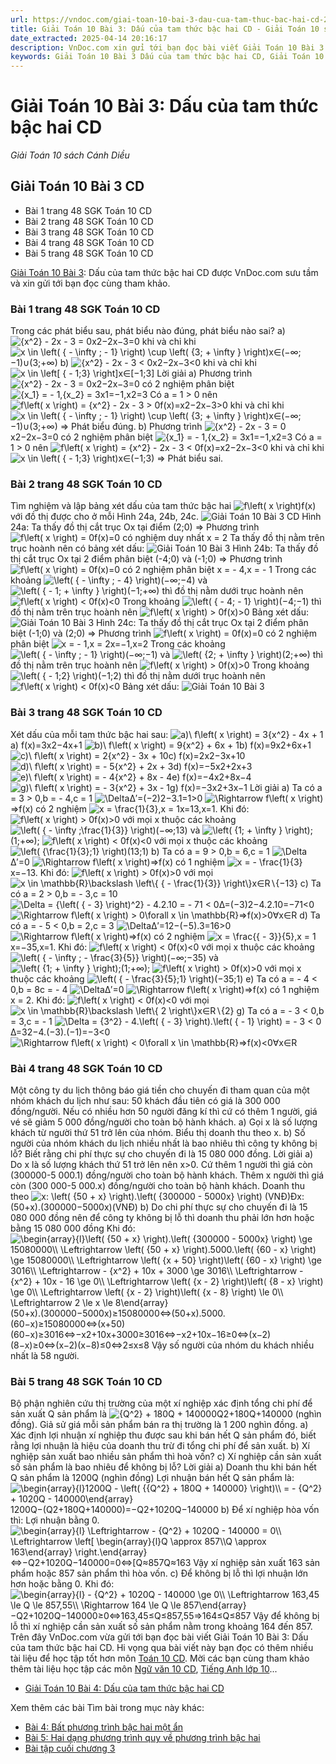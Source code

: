 ```yaml
---
url: https://vndoc.com/giai-toan-10-bai-3-dau-cua-tam-thuc-bac-hai-cd-275651
title: Giải Toán 10 Bài 3: Dấu của tam thức bậc hai CD - Giải Toán 10 sách Cánh Diều - VnDoc.com
date_extracted: 2025-04-14 20:16:17
description: VnDoc.com xin gửi tới bạn đọc bài viết Giải Toán 10 Bài 3: Dấu của tam thức bậc hai CD. Mời các bạn cùng tham khảo.
keywords: Giải Toán 10 Bài 3 Dấu của tam thức bậc hai CD, Giải Toán 10 Bài 3, Dấu của tam thức bậc hai, giải toán 10, toán 10 bài 3, toán 10, toán lớp 10, toán 10 CD, giải SGK Toán 10
---
```


# Giải Toán 10 Bài 3: Dấu của tam thức bậc hai CD
_Giải Toán 10 sách Cánh Diều_
## Giải Toán 10 Bài 3 CD
  * Bài 1 trang 48 SGK Toán 10 CD
  * Bài 2 trang 48 SGK Toán 10 CD
  * Bài 3 trang 48 SGK Toán 10 CD
  * Bài 4 trang 48 SGK Toán 10 CD
  * Bài 5 trang 48 SGK Toán 10 CD

[Giải Toán 10 Bài 3](<https://vndoc.com/giai-toan-10-bai-3-dau-cua-tam-thuc-bac-hai-cd-275651>): Dấu của tam thức bậc hai CD được VnDoc.com sưu tầm và xin gửi tới bạn đọc cùng tham khảo.
### Bài 1 trang 48 SGK Toán 10 CD
Trong các phát biểu sau, phát biểu nào đúng, phát biểu nào sai?
a\) ![{x^2} - 2x - 3 = 0](https://i.vdoc.vn/data/image/blank.png)x2−2x−3=0 khi và chỉ khi ![x \\in \\left\( { - \\infty ; - 1} \\right\) \\cup \\left\( {3; + \\infty } \\right\)](https://i.vdoc.vn/data/image/blank.png)x∈\(−∞;−1\)∪\(3;+∞\)
b\) ![{x^2} - 2x - 3 < 0](https://i.vdoc.vn/data/image/blank.png)x2−2x−3<0 khi và chỉ khi ![x \\in \\left\[ { - 1;3} \\right\]](https://i.vdoc.vn/data/image/blank.png)x∈\[−1;3\]
Lời giải
a\) Phương trình ![{x^2} - 2x - 3 = 0](https://i.vdoc.vn/data/image/blank.png)x2−2x−3=0 có 2 nghiệm phân biệt ![{x_1} = - 1,{x_2} = 3](https://i.vdoc.vn/data/image/blank.png)x1=−1,x2=3
Có a = 1 > 0 nên ![f\\left\( x \\right\) = {x^2} - 2x - 3 > 0](https://i.vdoc.vn/data/image/blank.png)f\(x\)=x2−2x−3>0 khi và chỉ khi ![x \\in \\left\( { - \\infty ; - 1} \\right\) \\cup \\left\( {3; + \\infty } \\right\)](https://i.vdoc.vn/data/image/blank.png)x∈\(−∞;−1\)∪\(3;+∞\)
=> Phát biểu đúng.
b\) Phương trình ![{x^2} - 2x - 3 = 0](https://i.vdoc.vn/data/image/blank.png)x2−2x−3=0 có 2 nghiệm phân biệt ![{x_1} = - 1,{x_2} = 3](https://i.vdoc.vn/data/image/blank.png)x1=−1,x2=3
Có a = 1 > 0 nên ![f\\left\( x \\right\) = {x^2} - 2x - 3 < 0](https://i.vdoc.vn/data/image/blank.png)f\(x\)=x2−2x−3<0 khi và chỉ khi ![x \\in \\left\( { - 1;3} \\right\)](https://i.vdoc.vn/data/image/blank.png)x∈\(−1;3\)
=> Phát biểu sai.
### Bài 2 trang 48 SGK Toán 10 CD
Tìm nghiệm và lập bảng xét dấu của tam thức bậc hai ![f\\left\( x \\right\)](https://i.vdoc.vn/data/image/blank.png)f\(x\) với đồ thị được cho ở mỗi Hình 24a, 24b, 24c. 
![Giải Toán 10 Bài 3 CD](https://i.vdoc.vn/data/image/2022/09/15/giai-toan-10-bai-3-chuong-3-cd-1.jpg)
Hình 24a:
Ta thấy đồ thị cắt trục Ox tại điểm \(2;0\)
=> Phương trình ![f\\left\( x \\right\) = 0](https://i.vdoc.vn/data/image/blank.png)f\(x\)=0 có nghiệm duy nhất x = 2
Ta thấy đồ thị nằm trên trục hoành nên có bảng xét dấu:
![Giải Toán 10 Bài 3](https://i.vdoc.vn/data/image/2022/09/15/giai-toan-10-bai-3-chuong-3-cd-2.jpg)
Hình 24b:
Ta thấy đồ thị cắt trục Ox tại 2 điểm phân biệt \(-4;0\) và \(-1;0\)
=> Phương trình ![f\\left\( x \\right\) = 0](https://i.vdoc.vn/data/image/blank.png)f\(x\)=0 có 2 nghiệm phân biệt x = - 4,x = - 1
Trong các khoảng ![\\left\( { - \\infty ; - 4} \\right\)](https://i.vdoc.vn/data/image/blank.png)\(−∞;−4\) và ![\\left\( { - 1; + \\infty } \\right\)](https://i.vdoc.vn/data/image/blank.png)\(−1;+∞\) thì đồ thị nằm dưới trục hoành nên ![f\\left\( x \\right\) < 0](https://i.vdoc.vn/data/image/blank.png)f\(x\)<0
Trong khoảng ![\\left\( { - 4; - 1} \\right\)](https://i.vdoc.vn/data/image/blank.png)\(−4;−1\) thì đồ thị nằm trên trục hoành nên ![f\\left\( x \\right\) > 0](https://i.vdoc.vn/data/image/blank.png)f\(x\)>0
Bảng xét dấu:
![Giải Toán 10 Bài 3](https://i.vdoc.vn/data/image/2022/09/15/giai-toan-10-bai-3-chuong-3-cd-3.jpg)
Hình 24c:
Ta thấy đồ thị cắt trục Ox tại 2 điểm phân biệt \(-1;0\) và \(2;0\)
=> Phương trình ![f\\left\( x \\right\) = 0](https://i.vdoc.vn/data/image/blank.png)f\(x\)=0 có 2 nghiệm phân biệt ![x = - 1,x = 2](https://i.vdoc.vn/data/image/blank.png)x=−1,x=2
Trong các khoảng ![\\left\( { - \\infty ; - 1} \\right\)](https://i.vdoc.vn/data/image/blank.png)\(−∞;−1\) và ![\\left\( {2; + \\infty } \\right\)](https://i.vdoc.vn/data/image/blank.png)\(2;+∞\) thì đồ thị nằm trên trục hoành nên ![f\\left\( x \\right\) > 0](https://i.vdoc.vn/data/image/blank.png)f\(x\)>0
Trong khoảng ![\\left\( { - 1;2} \\right\)](https://i.vdoc.vn/data/image/blank.png)\(−1;2\) thì đồ thị nằm dưới trục hoành nên ![f\\left\( x \\right\) < 0](https://i.vdoc.vn/data/image/blank.png)f\(x\)<0
Bảng xét dấu:
![Giải Toán 10 Bài 3](https://i.vdoc.vn/data/image/2022/09/15/giai-toan-10-bai-3-chuong-3-cd-4.jpg)
### Bài 3 trang 48 SGK Toán 10 CD
Xét dấu của mỗi tam thức bậc hai sau:
![a\)\\ f\\left\( x \\right\) = 3{x^2} - 4x + 1](https://i.vdoc.vn/data/image/blank.png)a\) f\(x\)=3x2−4x+1
![b\)\\ f\\left\( x \\right\) = 9{x^2} + 6x + 1](https://i.vdoc.vn/data/image/blank.png)b\) f\(x\)=9x2+6x+1
![c\)\\ f\\left\( x \\right\) = 2{x^2} - 3x + 10](https://i.vdoc.vn/data/image/blank.png)c\) f\(x\)=2x2−3x+10
![d\)\\ f\\left\( x \\right\) = - 5{x^2} + 2x + 3](https://i.vdoc.vn/data/image/blank.png)d\) f\(x\)=−5x2+2x+3
![e\)\\ f\\left\( x \\right\) = - 4{x^2} + 8x - 4](https://i.vdoc.vn/data/image/blank.png)e\) f\(x\)=−4x2+8x−4
![g\)\\ f\\left\( x \\right\) = - 3{x^2} + 3x - 1](https://i.vdoc.vn/data/image/blank.png)g\) f\(x\)=−3x2+3x−1
Lời giải
a\) Ta có a = 3 > 0,b = - 4,c = 1
![\\Delta ](https://i.vdoc.vn/data/image/blank.png)Δ′=\(−2\)2−3.1=1>0
![\\Rightarrow f\\left\( x \\right\)](https://i.vdoc.vn/data/image/blank.png)⇒f\(x\) có 2 nghiệm ![x = \\frac{1}{3},x = 1](https://i.vdoc.vn/data/image/blank.png)x=13,x=1. Khi đó:
![f\\left\( x \\right\) > 0](https://i.vdoc.vn/data/image/blank.png)f\(x\)>0 với mọi x thuộc các khoảng ![\\left\( { - \\infty ;\\frac{1}{3}} \\right\)](https://i.vdoc.vn/data/image/blank.png)\(−∞;13\) và ![\\left\( {1; + \\infty } \\right\);](https://i.vdoc.vn/data/image/blank.png)\(1;+∞\);
![f\\left\( x \\right\) < 0](https://i.vdoc.vn/data/image/blank.png)f\(x\)<0 với mọi x thuộc các khoảng ![\\left\( {\\frac{1}{3};1} \\right\)](https://i.vdoc.vn/data/image/blank.png)\(13;1\)
b\) Ta có a = 9 > 0,b = 6,c = 1
![\\Delta ](https://i.vdoc.vn/data/image/blank.png)Δ′=0
![\\Rightarrow f\\left\( x \\right\)](https://i.vdoc.vn/data/image/blank.png)⇒f\(x\) có 1 nghiệm ![x = - \\frac{1}{3}](https://i.vdoc.vn/data/image/blank.png)x=−13. Khi đó:
![f\\left\( x \\right\) > 0](https://i.vdoc.vn/data/image/blank.png)f\(x\)>0 với mọi ![x \\in \\mathbb{R}\\backslash \\left\\{ { - \\frac{1}{3}} \\right\\}](https://i.vdoc.vn/data/image/blank.png)x∈R∖\{−13\}
c\) Ta có a = 2 > 0,b = - 3,c = 10
![\\Delta = {\\left\( { - 3} \\right\)^2} - 4.2.10 = - 71 < 0](https://i.vdoc.vn/data/image/blank.png)Δ=\(−3\)2−4.2.10=−71<0
![\\Rightarrow f\\left\( x \\right\) > 0\\forall x \\in \\mathbb{R}](https://i.vdoc.vn/data/image/blank.png)⇒f\(x\)>0∀x∈R
d\) Ta có a = - 5 < 0,b = 2,c = 3
![\\Delta ](https://i.vdoc.vn/data/image/blank.png)Δ′=12−\(−5\).3=16>0
![\\Rightarrow f\\left\( x \\right\)](https://i.vdoc.vn/data/image/blank.png)⇒f\(x\) có 2 nghiệm ![x = \\frac{{ - 3}}{5},x = 1](https://i.vdoc.vn/data/image/blank.png)x=−35,x=1. Khi đó:
![f\\left\( x \\right\) < 0](https://i.vdoc.vn/data/image/blank.png)f\(x\)<0 với mọi x thuộc các khoảng ![\\left\( { - \\infty ; - \\frac{3}{5}} \\right\)](https://i.vdoc.vn/data/image/blank.png)\(−∞;−35\) và ![\\left\( {1; + \\infty } \\right\);](https://i.vdoc.vn/data/image/blank.png)\(1;+∞\);
![f\\left\( x \\right\) > 0](https://i.vdoc.vn/data/image/blank.png)f\(x\)>0 với mọi x thuộc các khoảng ![\\left\( { - \\frac{3}{5};1} \\right\)](https://i.vdoc.vn/data/image/blank.png)\(−35;1\)
e\) Ta có a = - 4 < 0,b = 8c = - 4
![\\Delta ](https://i.vdoc.vn/data/image/blank.png)Δ′=0
![\\Rightarrow f\\left\( x \\right\)](https://i.vdoc.vn/data/image/blank.png)⇒f\(x\) có 1 nghiệm x = 2. Khi đó:
![f\\left\( x \\right\) < 0](https://i.vdoc.vn/data/image/blank.png)f\(x\)<0 với mọi ![x \\in \\mathbb{R}\\backslash \\left\\{ 2 \\right\\}](https://i.vdoc.vn/data/image/blank.png)x∈R∖\{2\}
g\) Ta có a = - 3 < 0,b = 3,c = - 1
![\\Delta = {3^2} - 4.\\left\( { - 3} \\right\).\\left\( { - 1} \\right\) = - 3 < 0](https://i.vdoc.vn/data/image/blank.png)Δ=32−4.\(−3\).\(−1\)=−3<0
![\\Rightarrow f\\left\( x \\right\) < 0\\forall x \\in \\mathbb{R}](https://i.vdoc.vn/data/image/blank.png)⇒f\(x\)<0∀x∈R
### Bài 4 trang 48 SGK Toán 10 CD
Một công ty du lịch thông báo giá tiền cho chuyến đi tham quan của một nhóm khách du lịch như sau:
50 khách đầu tiên có giá là 300 000 đồng/người. Nếu có nhiều hơn 50 người đăng kí thì cứ có thêm 1 người, giá vé sẽ giảm 5 000 đồng/người cho toàn bộ hành khách.
a\) Gọi x là số lượng khách từ người thứ 51 trở lên của nhóm. Biểu thị doanh thu theo x.
b\) Số người của nhóm khách du lịch nhiều nhất là bao nhiêu thì công ty không bị lỗ? Biết rằng chi phí thực sự cho chuyến đi là 15 080 000 đồng.
Lời giải
a\)
Do x là số lượng khách thứ 51 trở lên nên x>0.
Cứ thêm 1 người thì giá còn \(300000-5 000.1\) đồng/người cho toàn bộ hành khách.
Thêm x người thì giá còn \(300 000-5 000.x\) đồng/người cho toàn bộ hành khách.
Doanh thu theo ![x: \\left\( {50 + x} \\right\).\\left\( {300000 - 5000x} \\right\) \(VNĐ\)](https://i.vdoc.vn/data/image/blank.png)Đx:\(50+x\).\(300000−5000x\)\(VNĐ\)
b\) Do chi phí thực sự cho chuyến đi là 15 080 000 đồng nên để công ty không bị lỗ thì doanh thu phải lớn hơn hoặc bằng 15 080 000 đồng
Khi đó:
![\\begin{array}{l}\\left\( {50 + x} \\right\).\\left\( {300000 - 5000x} \\right\) \\ge 15080000\\\\ \\Leftrightarrow \\left\( {50 + x} \\right\).5000.\\left\( {60 - x} \\right\) \\ge 15080000\\\\ \\Leftrightarrow \\left\( {x + 50} \\right\)\\left\( {60 - x} \\right\) \\ge 3016\\\\ \\Leftrightarrow - {x^2} + 10x + 3000 \\ge 3016\\\\ \\Leftrightarrow - {x^2} + 10x - 16 \\ge 0\\\\ \\Leftrightarrow \\left\( {x - 2} \\right\)\\left\( {8 - x} \\right\) \\ge 0\\\\ \\Leftrightarrow \\left\( {x - 2} \\right\)\\left\( {x - 8} \\right\) \\le 0\\\\ \\Leftrightarrow 2 \\le x \\le 8\\end{array}](https://i.vdoc.vn/data/image/blank.png)\(50+x\).\(300000−5000x\)≥15080000⇔\(50+x\).5000.\(60−x\)≥15080000⇔\(x+50\)\(60−x\)≥3016⇔−x2+10x+3000≥3016⇔−x2+10x−16≥0⇔\(x−2\)\(8−x\)≥0⇔\(x−2\)\(x−8\)≤0⇔2≤x≤8
Vậy số người của nhóm du khách nhiều nhất là 58 người.
### Bài 5 trang 48 SGK Toán 10 CD
Bộ phận nghiên cứu thị trường của một xí nghiệp xác định tổng chi phí để sản xuất
Q sản phẩm là ![{Q^2} + 180Q + 140000](https://i.vdoc.vn/data/image/blank.png)Q2+180Q+140000 \(nghìn đồng\). Giả sử giá mỗi sản phẩm bán ra
thị trường là 1 200 nghìn đồng.
a\) Xác định lợi nhuận xí nghiệp thu được sau khi bán hết Q sản phẩm đó, biết rằng lợi nhuận là hiệu của doanh thu trừ đi tổng chi phí để sản xuất.
b\) Xí nghiệp sản xuất bao nhiều sản phẩm thì hoà vốn?
c\) Xí nghiệp cần sản xuất số sản phẩm là bao nhiêu để không bị lỗ?
Lời giải
a\) Doanh thu khi bán hết Q sản phẩm là 1200Q \(nghìn đồng\)
Lợi nhuận bán hết Q sản phẩm là:
![\\begin{array}{l}1200Q - \\left\( {{Q^2} + 180Q + 140000} \\right\)\\\\ = - {Q^2} + 1020Q - 140000\\end{array}](https://i.vdoc.vn/data/image/blank.png)1200Q−\(Q2+180Q+140000\)=−Q2+1020Q−140000
b\)
Để xí nghiệp hòa vốn thì: Lợi nhuận bằng 0.
![\\begin{array}{l} \\Leftrightarrow - {Q^2} + 1020Q - 140000 = 0\\\\ \\Leftrightarrow \\left\[ \\begin{array}{l}Q \\approx 857\\\\Q \\approx 163\\end{array} \\right.\\end{array}](https://i.vdoc.vn/data/image/blank.png)⇔−Q2+1020Q−140000=0⇔\[Q≈857Q≈163
Vậy xí nghiệp sản xuất 163 sản phẩm hoặc 857 sản phẩm thì hòa vốn.
c\) Để không bị lỗ thì lợi nhuận lớn hơn hoặc bằng 0.
Khi đó:
![\\begin{array}{l} - {Q^2} + 1020Q - 140000 \\ge 0\\\\ \\Leftrightarrow 163,45 \\le Q \\le 857,55\\\\ \\Rightarrow 164 \\le Q \\le 857\\end{array}](https://i.vdoc.vn/data/image/blank.png)−Q2+1020Q−140000≥0⇔163,45≤Q≤857,55⇒164≤Q≤857
Vậy để không bị lỗ thì xí nghiệp cần sản xuất số sản phẩm nằm trong khoảng 164 đến 857.
Trên đây VnDoc.com vừa gửi tới bạn đọc bài viết Giải Toán 10 Bài 3: Dấu của tam thức bậc hai CD. Hi vọng qua bài viết này bạn đọc có thêm nhiều tài liệu để học tập tốt hơn môn [Toán 10 CD](<https://vndoc.com/toan-10-canh-dieu-tap1>). Mời các bạn cùng tham khảo thêm tài liệu học tập các môn [Ngữ văn 10 CD](<https://vndoc.com/ngu-van-10-canh-dieu-tap1>), [Tiếng Anh lớp 10](<https://vndoc.com/tieng-anh-10-friends-global>)...
  * [Giải Toán 10 Bài 4: Dấu của tam thức bậc hai CD](<https://vndoc.com/giai-toan-10-bai-4-dau-cua-tam-thuc-bac-hai-cd-275655>)

Xem thêm các bài Tìm bài trong mục này khác:
  * [Bài 4: Bất phương trình bậc hai một ẩn](</giai-toan-10-bai-4-dau-cua-tam-thuc-bac-hai-cd-275655>)
  * [Bài 5: Hai dạng phương trình quy về phương trình bậc hai](</giai-toan-10-bai-5-hai-dang-phuong-trinh-quy-ve-phuong-trinh-bac-hai-cd-275659>)
  * [Bài tập cuối chương 3](</bai-tap-cuoi-chuong-3-cd-275661>)

